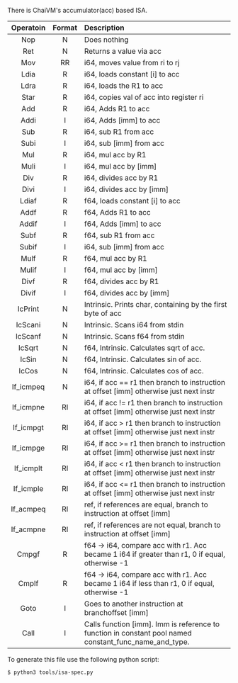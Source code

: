 There is ChaiVM's accumulator(acc) based ISA.

| Operatoin | Format | Description |
|:---------:|:------:|:------------|
| Nop | N | Does nothing |
| Ret | N | Returns a value via acc |
| Mov | RR | i64, moves value from ri to rj |
| Ldia | R | i64, loads constant [i] to acc |
| Ldra | R | i64, loads the R1 to acc |
| Star | R | i64, copies val of acc into register ri |
| Add | R | i64, Adds R1 to acc |
| Addi | I | i64, Adds [imm] to acc |
| Sub | R | i64, sub R1 from acc |
| Subi | I | i64, sub [imm] from acc |
| Mul | R | i64, mul acc by R1 |
| Muli | I | i64, mul acc by [imm] |
| Div | R | i64, divides acc by R1 |
| Divi | I | i64, divides acc by [imm] |
| Ldiaf | R | f64, loads constant [i] to acc |
| Addf | R | f64, Adds R1 to acc |
| Addif | I | f64, Adds [imm] to acc |
| Subf | R | f64, sub R1 from acc |
| Subif | I | i64, sub [imm] from acc |
| Mulf | R | f64, mul acc by R1 |
| Mulif | I | f64, mul acc by [imm] |
| Divf | R | f64, divides acc by R1 |
| Divif | I | f64, divides acc by [imm] |
| IcPrint | N | Intrinsic. Prints char, containing by the first byte of acc |
| IcScani | N | Intrinsic. Scans i64 from stdin |
| IcScanf | N | Intrinsic. Scans f64 from stdin |
| IcSqrt | N | f64, Intrinsic. Calculates sqrt of acc. |
| IcSin | N | f64, Intrinsic. Calculates sin of acc. |
| IcCos | N | f64, Intrinsic. Calculates cos of acc. |
| If_icmpeq | N | i64, if acc == r1 then branch to instruction at offset [imm] otherwise just next instr |
| If_icmpne | RI | i64, if acc != r1 then branch to instruction at offset [imm] otherwise just next instr |
| If_icmpgt | RI | i64, if acc > r1 then branch to instruction at offset [imm] otherwise just next instr |
| If_icmpge | RI | i64, if acc >= r1 then branch to instruction at offset [imm] otherwise just next instr |
| If_icmplt | RI | i64, if acc < r1 then branch to instruction at offset [imm] otherwise just next instr |
| If_icmple | RI | i64, if acc <= r1 then branch to instruction at offset [imm] otherwise just next instr |
| If_acmpeq | RI | ref, if references are equal, branch to instruction at offset [imm] |
| If_acmpne | RI | ref, if references are not equal, branch to instruction at offset [imm] |
| Сmpgf | R | f64 -> i64, compare acc with r1. Acc became 1 i64 if greater than r1, 0 if equal, otherwise -1 |
| Cmplf | R | f64 -> i64, compare acc with r1. Acc became 1 i64 if less than r1, 0 if equal, otherwise -1 |
| Goto | I | Goes to another instruction at branchoffset [imm] |
| Call | I | Calls function [imm]. Imm is reference to function in constant pool named constant_func_name_and_type. |

To generate this file use the following python script:
```shell
$ python3 tools/isa-spec.py
```
